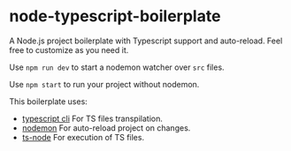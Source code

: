 # node-typescript-boilerplate

A Node.js project boilerplate with Typescript support and auto-reload.
Feel free to customize as you need it.

Use `npm run dev` to start a nodemon watcher over `src` files.

Use `npm start` to run your project without nodemon.

This boilerplate uses: 
* [typescript cli](https://www.npmjs.com/package/typescript) For TS files transpilation.
* [nodemon](https://nodemon.io/) For auto-reload project on changes.
* [ts-node](https://github.com/TypeStrong/ts-node) For execution of TS files.